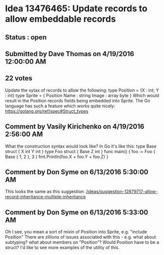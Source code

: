 # Idea 13476465: Update records to allow embeddable records #

## Status : open

## Submitted by Dave Thomas on 4/19/2016 12:00:00 AM

## 22 votes

Update the sytax of records to allow the following:
type Position = {X : int; Y : int}
type Sprite = {
Position
Name : string
Image : array byte }
Which would result in the Position records fields being embedded into Sprite.
The Go language has such a feature which works quite nicely:
https://golang.org/ref/spec#Struct_types


## Comment by Vasily Kirichenko on 4/19/2016 2:56:00 AM

What the construction syntax would look like? In Go it's like this:
type Base struct {
X int
Y int
}
type Foo struct {
Base
Z int
}
func main() {
foo := Foo { Base { 1, 2 }, 3 }
fmt.Println(foo.X + foo.Y + foo.Z)
}

## Comment by Don Syme on 6/13/2016 5:30:00 AM

This looks the same as this suggestion: [/ideas/suggestion-12879717-allow-record-inheritance-multiple-inheritance](/ideas/suggestion-12879717-allow-record-inheritance-multiple-inheritance.md)

## Comment by Don Syme on 6/13/2016 5:33:00 AM

Oh I see, you mean a sort of mixin of Position into Sprite, e.g. "include Position"
There are zillions of issues associated with this - e.g. what about subtyping? what about members on "Position"? Would Position have to be a struct?
I'd like to see more examples of the utility of this.
